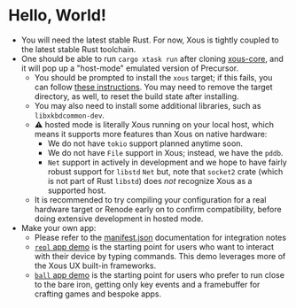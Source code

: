 # Hello, World!

* You will need the latest stable Rust. For now, Xous is tightly coupled to the latest stable Rust toolchain.
* One should be able to run `cargo xtask run` after cloning [xous-core](https://github.com/betrusted-io/xous-core), and it will pop up a "host-mode" emulated version of Precursor.
  - You should be prompted to install the `xous` target; if this fails, you can follow [these instructions](https://github.com/betrusted-io/rust#readme). You may need to remove the target directory, as well, to reset the build state after installing.
  - You may also need to install some additional libraries, such as `libxkbdcommon-dev`.
  - :warning: hosted mode is literally Xous running on your local host, which means it supports more features than Xous on native hardware:
     - We do not have `tokio` support planned anytime soon.
     - We do not have `File` support in Xous; instead, we have the `pddb`.
     - `Net` support in actively in development and we hope to have fairly robust support for `libstd` `Net` but, note that `socket2` crate (which is not part of Rust `libstd`) does *not* recognize Xous as a supported host.
  - It is recommended to try compiling your configuration for a real hardware target or Renode early on to confirm compatibility, before doing extensive development in hosted mode.
* Make your own app:
  - Please refer to the [manifest.json](https://github.com/betrusted-io/xous-core/blob/main/apps/README.md) documentation for integration notes
  - [`repl` app demo](https://github.com/betrusted-io/xous-core/blob/main/apps/repl/README.md) is the starting point for users who want to interact with their device by typing commands. This demo leverages more of the Xous UX built-in frameworks.
  - [`ball` app demo](https://github.com/betrusted-io/xous-core/blob/main/apps/ball/README.md) is the starting point for users who prefer to run close to the bare iron, getting only key events and a framebuffer for crafting games and bespoke apps.
